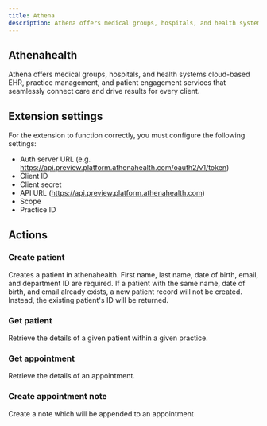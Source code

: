 ```yaml
---
title: Athena
description: Athena offers medical groups, hospitals, and health systems cloud-based EHR, practice management, and patient engagement services that seamlessly connect care and drive results for every client. 
---
```


## Athenahealth

Athena offers medical groups, hospitals, and health systems cloud-based EHR, practice management, and patient engagement services that seamlessly connect care and drive results for every client.

## Extension settings

For the extension to function correctly, you must configure the following settings:

- Auth server URL (e.g. https://api.preview.platform.athenahealth.com/oauth2/v1/token)
- Client ID
- Client secret
- API URL (https://api.preview.platform.athenahealth.com)
- Scope
- Practice ID


## Actions

### Create patient

Creates a patient in athenahealth. First name, last name, date of birth, email, and department ID are required. If a patient with the same name, date of birth, and email already exists, a new patient record will not be created. Instead, the existing patient's ID will be returned.

### Get patient

Retrieve the details of a given patient within a given practice.

### Get appointment

Retrieve the details of an appointment.

### Create appointment note

Create a note which will be appended to an appointment